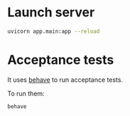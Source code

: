 # Launch server

```bash
uvicorn app.main:app --reload
```

# Acceptance tests

It uses [behave](https://behave.readthedocs.io/en/latest/) to run acceptance tests.

To run them:

```bash
behave
```
